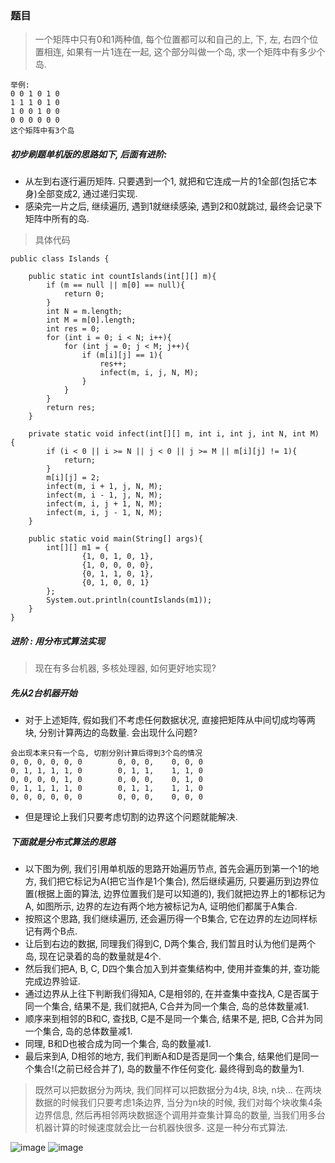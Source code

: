 ### 题目
> 一个矩阵中只有0和1两种值, 每个位置都可以和自己的上, 下, 左, 右四个位置相连, 如果有一片1连在一起, 这个部分叫做一个岛, 求一个矩阵中有多少个岛.  

```
举例:
0 0 1 0 1 0
1 1 1 0 1 0
1 0 0 1 0 0
0 0 0 0 0 0 
这个矩阵中有3个岛
```
##### 初步刷题单机版的思路如下, 后面有进阶:
- 从左到右逐行遍历矩阵. 只要遇到一个1, 就把和它连成一片的1全部(包括它本身)全部变成2, 通过递归实现. 
- 感染完一片之后, 继续遍历, 遇到1就继续感染, 遇到2和0就跳过, 最终会记录下矩阵中所有的岛. 

> 具体代码

```
public class Islands {

    public static int countIslands(int[][] m){
        if (m == null || m[0] == null){
            return 0;
        }
        int N = m.length;
        int M = m[0].length;
        int res = 0;
        for (int i = 0; i < N; i++){
            for (int j = 0; j < M; j++){
                if (m[i][j] == 1){
                    res++;
                    infect(m, i, j, N, M);
                }
            }
        }
        return res;
    }

    private static void infect(int[][] m, int i, int j, int N, int M) {
        if (i < 0 || i >= N || j < 0 || j >= M || m[i][j] != 1){
            return;
        }
        m[i][j] = 2;
        infect(m, i + 1, j, N, M);
        infect(m, i - 1, j, N, M);
        infect(m, i, j + 1, N, M);
        infect(m, i, j - 1, N, M);
    }

    public static void main(String[] args){
        int[][] m1 = {
                {1, 0, 1, 0, 1},
                {1, 0, 0, 0, 0},
                {0, 1, 1, 0, 1},
                {0, 1, 0, 0, 1}
        };
        System.out.println(countIslands(m1));
    }
}
```

##### 进阶 : 用分布式算法实现
> 现在有多台机器, 多核处理器, 如何更好地实现? 

##### 先从2台机器开始
- 对于上述矩阵, 假如我们不考虑任何数据状况, 直接把矩阵从中间切成均等两块, 分别计算两边的岛数量. 会出现什么问题? 
```
会出现本来只有一个岛, 切割分别计算后得到3个岛的情况
0, 0, 0, 0, 0, 0        0, 0, 0,    0, 0, 0
0, 1, 1, 1, 1, 0        0, 1, 1,    1, 1, 0
0, 0, 0, 0, 1, 0        0, 0, 0,    0, 1, 0
0, 1, 1, 1, 1, 0        0, 1, 1,    1, 1, 0
0, 0, 0, 0, 0, 0        0, 0, 0,    0, 0, 0
```
- 但是理论上我们只要考虑切割的边界这个问题就能解决. 
##### 下面就是分布式算法的思路
- 以下图为例, 我们引用单机版的思路开始遍历节点, 首先会遍历到第一个1的地方, 我们把它标记为A(把它当作是1个集合), 然后继续遍历, 只要遍历到边界位置(根据上面的算法, 边界位置我们是可以知道的), 我们就把边界上的1都标记为A, 如图所示, 边界的左边有两个地方被标记为A, 证明他们都属于A集合. 
- 按照这个思路, 我们继续遍历,  还会遍历得一个B集合, 它在边界的左边同样标记有两个B点. 
- 让后到右边的数据, 同理我们得到C, D两个集合, 我们暂且时认为他们是两个岛, 现在记录着的岛的数量就是4个. 
- 然后我们把A, B, C, D四个集合加入到并查集结构中, 使用并查集的并, 查功能完成边界验证. 
- 通过边界从上往下判断我们得知A, C是相邻的, 在并查集中查找A, C是否属于同一个集合, 结果不是, 我们就把A, C合并为同一个集合, 岛的总体数量减1. 
- 顺序来到相邻的B和C, 查找B, C是不是同一个集合, 结果不是, 把B, C合并为同一个集合, 岛的总体数量减1. 
- 同理, B和D也被合成为同一个集合, 岛的数量减1. 
- 最后来到A, D相邻的地方, 我们判断A和D是否是同一个集合, 结果他们是同一个集合!(之前已经合并了), 岛的数量不作任何变化. 最终得到岛的数量为1. 
> 既然可以把数据分为两块, 我们同样可以把数据分为4块, 8块, n块...   在两块数据的时候我们只要考虑1条边界, 当分为n块的时候, 我们对每个块收集4条边界信息, 然后再相邻两块数据逐个调用并查集计算岛的数量,  当我们用多台机器计算的时候速度就会比一台机器快很多. 这是一种分布式算法. 


![image](2353DFCA4C794D2D8466D7327DA18B8B)
![image](57F3073C0E1C428582013A7B38E91F83)

